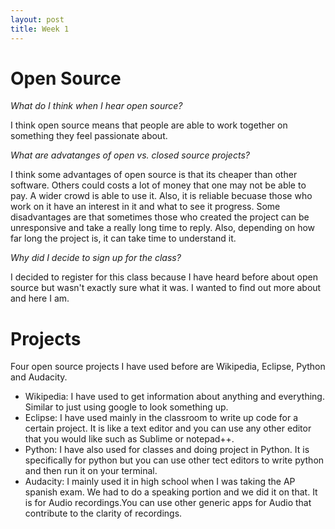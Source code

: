 ```yaml
---
layout: post
title: Week 1
---
```

# Open Source #

*What do I think when I hear open source?*

I think open source means that people are able to work together on something they feel passionate about. 

*What are advatanges of open vs. closed source projects?*

I think some advantages of open source is that its cheaper than other software. Others could costs a lot of money that one may not be able to pay. A wider crowd is able to use it. Also, it is reliable becuase those who work on it have an interest in it and what to see it progress. Some disadvantages are that sometimes those who created the project can be unresponsive and take a really long time to reply. Also, depending on how far long the project is, it can take time to understand it.

*Why did I decide to sign up for the class?*

I decided to register for this class because I have heard before about open source but wasn't exactly sure what it was. I wanted to find out more about and here I am.

# Projects #

Four open source projects I have used before are Wikipedia, Eclipse, Python and Audacity. 
* Wikipedia:
I have used to get information about anything and everything. Similar to just using google to look something up. 
* Eclipse:
I have used mainly in the classroom to write up code for a certain project. It is like a text editor and you can use any other editor that you would like such as Sublime or notepad++. 
* Python:
I have also used for classes and doing project in Python. It is specifically for python but you can use other tect editors to write python and then run it on your terminal. 
* Audacity:
I mainly used it in high school when I was taking the AP spanish exam. We had to do a speaking portion and we did it on that. It is for Audio recordings.You can use other generic apps for Audio that contribute to the clarity of recordings.


